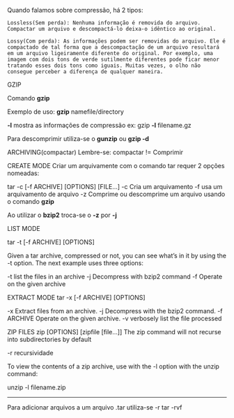 Quando falamos sobre compressão, há 2 tipos:

    Lossless(Sem perda): Nenhuma informação é removida do arquivo. Compactar um arquivo e descompactá-lo deixa-o idêntico ao original.
    
    Lossy(Com perda): As informações podem ser removidas do arquivo. Ele é compactado de tal forma que a descompactação de um arquivo resultará em um arquivo ligeiramente diferente do original. Por exemplo, uma imagem com dois tons de verde sutilmente diferentes pode ficar menor tratando esses dois tons como iguais. Muitas vezes, o olho não consegue perceber a diferença de qualquer maneira.

GZIP

Comando
    **gzip**

Exemplo de uso:
    **gzip** namefile/directory

**-l** mostra as informações de compressão
ex: gzip **-l** filename.gz

Para descomprimir utiliza-se o **gunzip** ou **gzip -d**

ARCHIVING(compactar)
Lembre-se: compactar != Comprimir

CREATE MODE
Criar um arquivamente com o comando tar requer 2 opções nomeadas:

tar -c [-f ARCHIVE] [OPTIONS] [FILE...]
-c  Cria um arquivamento
-f  usa um arquivamento de arquivo
-z  Comprime ou descomprime um arquivo usando o comando **gzip**

Ao utilizar o **bzip2** troca-se o **-z** por **-j**

LIST MODE

tar -t [-f ARCHIVE] [OPTIONS]

Given a tar archive, compressed or not, you can see what’s in it by using the -t option. The next example uses three options:

-t list the files in an archive
-j Decompress with bzip2 command
-f Operate on the given archive


EXTRACT MODE
tar -x [-f ARCHIVE] [OPTIONS]

-x 	Extract files from an archive.
-j 	Decompress with the bzip2 command.
-f ARCHIVE 	Operate on the given archive.
-v verbosely list the file processed



ZIP FILES
zip [OPTIONS] [zipfile [file…]]
The zip command will not recurse into subdirectories by default

-r recursividade


To view the contents of a zip archive, use with the -l option with the unzip command:

unzip -l filename.zip

----- 
Para adicionar arquivos a um arquivo .tar utiliza-se -r
tar -rvf 



